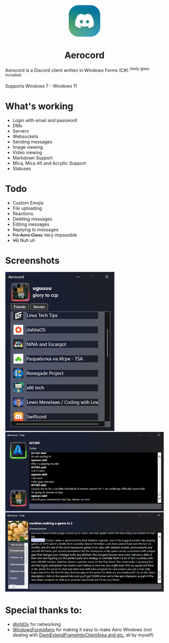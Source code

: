 <div align="center"><img src="./Screenshots/logoRounded.png"></div>

<h1 align="center">
  Aerocord
</h1>

Aerocord is a Discord client written in Windows Forms (C#).<sup>(tasty glass included)</sup>

Supports Windows 7 - Windows 11

# What's working
- Login with email and password
- DMs
- Servers
- Websockets
- Sending messages
- Image viewing
- Video viewing
- Markdown Support
- Mica, Mica Alt and Acryllic Support
- Statuses
# Todo
- Custom Emojis
- File uploading
- Reactions
- Deleting messages
- Editing messages
- Replying to messages
- ~~Fix Aero Glass~~ Very impossible
- ~~VC~~ Nuh uh

# Screenshots
![friendslist](./Screenshots/friendslist.png)
![chat](./Screenshots/chat.png)
![server](./Screenshots/server.png)

# Special thanks to:
- [@n1d3v](https://github.com/n1d3v/) for networking
- [WindowsFormsAero](https://github.com/LorenzCK/WindowsFormsAero/) for making it easy to make Aero Windows (not dealing with [DwmExtendFrameIntoClientArea and etc.](https://asp-blogs.azurewebsites.net/kennykerr/Windows-Vista-for-Developers-_1320_-Part-3-_1320_-The-Desktop-Window-Manager) all by myself)
